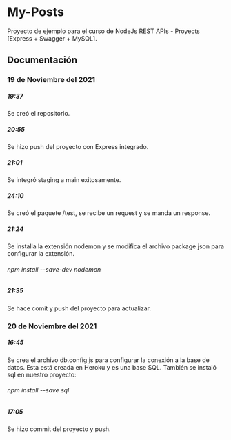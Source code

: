 # My-Posts
Proyecto de ejemplo para el curso de NodeJs REST APIs - Proyects [Express + Swagger + MySQL].

## Documentación

### 19 de Noviembre del 2021
##### 19:37
Se creó el repositorio.

##### 20:55
Se hizo push del proyecto con Express integrado.

##### 21:01
Se integró staging a main exitosamente.

##### 24:10
Se creó el paquete /test, se recibe un request y se manda un response.

##### 21:24
Se installa la extensión nodemon y se modifica el archivo package.json para configurar la extensión.
###### npm install --save-dev nodemon

##### 21:35
Se hace comit y push del proyecto para actualizar.

### 20 de Noviembre del 2021
##### 16:45
Se crea el archivo db.config.js para configurar la conexión a la base de datos. Esta está creada en Heroku y es una base SQL. También se instaló sql en nuestro proyecto:
###### npm install --save sql

##### 17:05
Se hizo commit del proyecto y push.